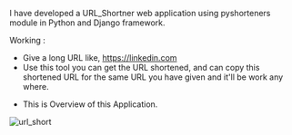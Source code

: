 I have developed a URL_Shortner web application using pyshorteners module in Python and Django framework.

Working :
 - Give a long URL like, https://linkedin.com
 - Use this tool you can get the URL shortened, and can copy this shortened URL for the same URL you have given and it'll be work any where.

* This is Overview of this Application.

  
![url_short](https://github.com/thorlikondasivaprasad/Django_URL_Shortner/assets/108944251/6e15c22c-f04e-4a18-b8d5-ee1ff73a602f)
